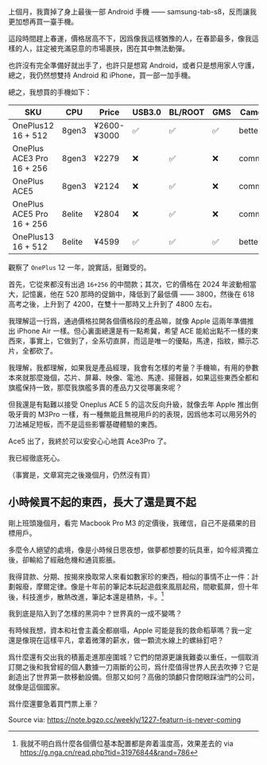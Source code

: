 上個月，我賣掉了身上最後一部 Android 手機 —— samsung-tab-s8，反而讓我更加想再買一臺手機。

這段時間趕上春運，價格居高不下，因爲像我這樣猶豫的人，在春節最多，像我這樣的人，註定被充滿惡意的市場裹挾，困在其中無法動彈。

也許沒有完全準備好就出手了，也許只是想寫 Android，或者只是想用家人守護，總之，我仍然想雙持 Android 和 iPhone，買一部一加手機。

總之，我想買的手機如下：

| SKU                              | CPU    | Price       | USB3.0 | BL/ROOT | GMS | Camera |
| -------------------------------- | ------ | ----------- | ------ | ------- | --- | ------ |
| OnePlus12<br>16 + 512            | 8gen3  | ¥2600-¥3000 | ✅      | ✅       | ✅   | better |
| OnePlus ACE3 Pro<br>16 + 256<br> | 8gen3  | ¥2279       | ❌      | ✅       | ❌   | common |
| OnePlus ACE5                     | 8gen3  | ¥2124       | ❌      | ✅       | ❌   | common |
| OnePlus ACE5 Pro<br>16 + 256     | 8elite | ¥2804       | ❌      | ✅       | ❌   | common |
| OnePlus13<br>16 + 512            | 8elite | ¥4599       | ✅      | ✅       | ✅   | better |

觀察了 `OnePlus` 12 一年，說實話，挺難受的。

首先，它從來都沒有出過 `16+256` 的中間款；其次，它的價格在 2024 年波動相當大，記憶裏，他在 520 那時的促銷中，降低到了最低價 —— 3800，然後在 618 高考之後，上升到了 4200，在雙十一那時又上升到了 4800 左右。

我理解這一行爲，通過價格拉開各個價格段的產品嘛，就像 Apple 這兩年準備推出 iPhone Air 一樣。但心裏面總還是有一點希冀，希望 ACE 能給出點不一樣的東西來，事實上，它做到了，全系切直屏，而這是唯一的優點，馬達，指紋，顯示芯片，全都砍了。

我理解，我都理解，如果我是產品經理，我會有怎樣的考量？手機嘛，有用的參數本來就那麼幾個，芯片、屏幕、映像、電池、馬達、揚聲器，如果這些東西全都和旗艦保持一致，那麼我旗艦多賣的產品力又從哪裏來呢？

但我還是有點難以接受 Oneplus ACE 5 的這次反向升級，就像去年 Apple 推出倒吸牙膏的 M3Pro 一樣，有一種無能且無視用戶的的表現，因爲他本可以用另外的刀法補足短板，而不是這些影響基礎體驗的東西。

Ace5 出了，我終於可以安安心心地買 Ace3Pro 了。

我已經徹底死心。

（事實是，文章寫完之後幾個月，仍然沒有買）

## 小時候買不起的東西，長大了還是買不起

剛上班頭幾個月，看完 Macbook Pro M3 的定價後，我確信，自己不是蘋果的目標用戶。

多麼令人絕望的處境，像是小時候日思夜想，做夢都想要的玩具車，如今經濟獨立後，卻輸給了經融危機和通貨膨脹。

我得貸款、分期、按揭來換取常人來看如數家珍的東西，相似的事情不止一件：計劃報廢，摩爾定律。像是十年前的筆記本玩起遊戲來風扇起飛，間歇藍屏，但十年後，科技進步，散熱改進，筆記本還是積熱，卡。[^every_product_sucks]

我到底是陷入到了怎樣的黑洞中？世界真的一成不變嗎？

有時候我想，資本和社會主義全都崩塌，Apple 可能是我的救命稻草嗎？我一定還是像現在這樣平凡，拿着微薄的薪水，做一顆流水線上的螺絲釘吧？

爲什麼還有交出我的積蓄走進那座圍城？它們的閉源更讓我難委以重任，一個取消訂閱之後和我曾經的個人數據一刀兩斷的公司，爲什麼值得世界人民去吹捧？它是創造出了世界第一款移動設備。但那又如何？高傲的頭顱只會閉眼踩油門的公司，就像是這個國家。

爲什麼還要急着買門票上車？

[^every_product_sucks]: 我就不明白爲什麼各個價位基本配置都是奔着溫度高，效果差去的 via https://g.nga.cn/read.php?tid=31976844&rand=786

Source via: https://note.bgzo.cc/weekly/1227-featurn-is-never-coming